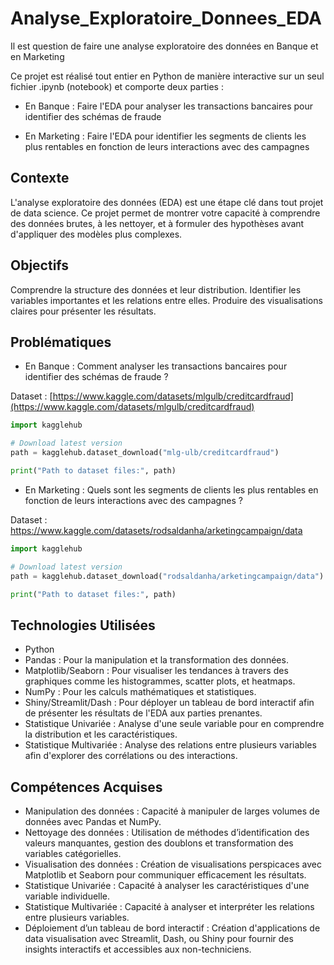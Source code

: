 # Analyse_Exploratoire_Donnees_EDA
Il est question de faire une analyse exploratoire des données en Banque et en Marketing

Ce projet est réalisé tout entier en Python de manière interactive sur un seul fichier .ipynb (notebook) et comporte deux parties :

- En Banque : Faire l'EDA pour analyser les transactions bancaires pour identifier des schémas de fraude 

- En Marketing : Faire l'EDA pour identifier les segments de clients les plus rentables en fonction de leurs interactions avec des campagnes 

## Contexte
L'analyse exploratoire des données (EDA) est une étape clé dans tout projet de data science. Ce projet permet de montrer votre capacité à comprendre des données brutes, à les nettoyer, et à formuler des hypothèses avant d'appliquer des modèles plus complexes.


## Objectifs
Comprendre la structure des données et leur distribution.
Identifier les variables importantes et les relations entre elles.
Produire des visualisations claires pour présenter les résultats.

## Problématiques

- En Banque : Comment analyser les transactions bancaires pour identifier des schémas de fraude ?

Dataset : [https://www.kaggle.com/datasets/mlgulb/creditcardfraud](https://www.kaggle.com/datasets/mlgulb/creditcardfraud)

```python
import kagglehub

# Download latest version
path = kagglehub.dataset_download("mlg-ulb/creditcardfraud")

print("Path to dataset files:", path)

```

- En Marketing : Quels sont les segments de clients les plus rentables en fonction de leurs interactions avec des campagnes ?

Dataset : [https://www.kaggle.com/datasets/rodsaldanha/arketingcampaign/data
](https://www.kaggle.com/datasets/rodsaldanha/arketingcampaign/data)

```python
import kagglehub

# Download latest version
path = kagglehub.dataset_download("rodsaldanha/arketingcampaign/data")

print("Path to dataset files:", path)

```

## Technologies Utilisées
- Python
- Pandas : Pour la manipulation et la transformation des données.
- Matplotlib/Seaborn : Pour visualiser les tendances à travers des graphiques comme les histogrammes, scatter plots, et heatmaps.
- NumPy : Pour les calculs mathématiques et statistiques.
- Shiny/Streamlit/Dash : Pour déployer un tableau de bord interactif afin de présenter les résultats de l'EDA aux parties prenantes.
- Statistique Univariée : Analyse d'une seule variable pour en comprendre la distribution et les caractéristiques.
- Statistique Multivariée : Analyse des relations entre plusieurs variables afin d'explorer des corrélations ou des interactions.

## Compétences Acquises
- Manipulation des données : Capacité à manipuler de larges volumes de données avec Pandas et NumPy.
- Nettoyage des données : Utilisation de méthodes d’identification des valeurs manquantes, gestion des doublons et transformation des variables catégorielles.
- Visualisation des données : Création de visualisations perspicaces avec Matplotlib et Seaborn pour communiquer efficacement les résultats.
- Statistique Univariée : Capacité à analyser les caractéristiques d'une variable individuelle.
- Statistique Multivariée : Capacité à analyser et interpréter les relations entre plusieurs variables.
- Déploiement d’un tableau de bord interactif : Création d'applications de data visualisation avec Streamlit, Dash, ou Shiny pour fournir des insights interactifs et accessibles aux non-techniciens.
